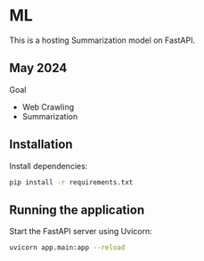 # ML
This is a hosting Summarization model on FastAPI.

## May 2024
Goal
- Web Crawling
- Summarization

## Installation

Install dependencies:
```sh
pip install -r requirements.txt
```

## Running the application

Start the FastAPI server using Uvicorn:
```sh
uvicorn app.main:app --reload
```
